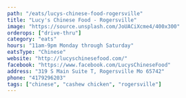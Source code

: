 ```yaml
---
path: "/eats/lucys-chinese-food-rogersville"
title: "Lucy's Chinese Food - Rogersville"
image: "https://source.unsplash.com/JoUACiXcme4/400x300"
orderops: ["drive-thru"]
category: "eats"
hours: "11am-9pm Monday through Saturday"
eatsType: "Chinese"
website: "http://lucyschinesefood.com/"
facebook: "https://www.facebook.com/LucysChineseFood"
address: "319 S Main Suite T, Rogersville Mo 65742"
phone: "4179296203"
tags: ["chinese", "cashew chicken", "rogersville"]
---
```


